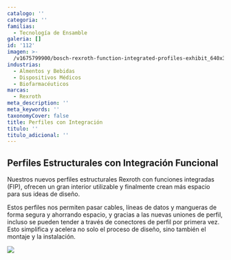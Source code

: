 ```yaml
---
catalogo: ''
categoria: ''
familias:
  - Tecnología de Ensamble
galeria: []
id: '112'
imagen: >-
  /v1675799900/bosch-rexroth-function-integrated-profiles-exhibit_640x360_ft9t02.jpg
industrias:
  - Almentos y Bebidas
  - Dispositivos Médicos
  - Biofarmacéuticos
marcas:
  - Rexroth
meta_description: ''
meta_keywords: ''
taxonomyCover: false
title: Perfiles con Integración
titulo: ''
titulo_adicional: ''
---
```


## Perfiles Estructurales con Integración Funcional

Nuestros nuevos perfiles estructurales Rexroth con funciones integradas (FIP), ofrecen un gran interior utilizable y finalmente crean más espacio para sus ideas de diseño.

Estos perfiles nos permiten pasar cables, líneas de datos y mangueras de forma segura y ahorrando espacio, y gracias a las nuevas uniones de perfil, incluso se pueden tender a través de conectores de perfil por primera vez. Esto simplifica y acelera no solo el proceso de diseño, sino también el montaje y la instalación.

![](https://res.cloudinary.com/novatec/v1675800157/bosch-rexroth-function-integrated-profiles-exhibit_640x360_ywfbwc.jpg)
